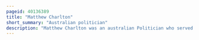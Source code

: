 ```yaml
---
pageid: 40136389
title: "Matthew Charlton"
short_summary: "Australian politician"
description: "Matthew Charlton was an australian Politician who served from 1922 to 1928 as Leader of the australian Labour Party and as the Leader of the Opposition. He led the Party to defeat in the federal Elections of 1922 and 1925."
---
```

